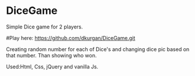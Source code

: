# DiceGame
Simple Dice game for 2 players. 

#Play here: https://github.com/dkurgan/DiceGame.git

Creating random number for each of Dice's and changing dice pic based on that number.
Than showing who won.

Used:Html, Css, jQuery and vanilla Js. 
